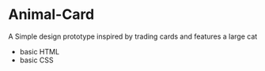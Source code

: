 # Animal-Card

A Simple design prototype inspired by trading cards and features a large cat

- basic HTML
- basic CSS
